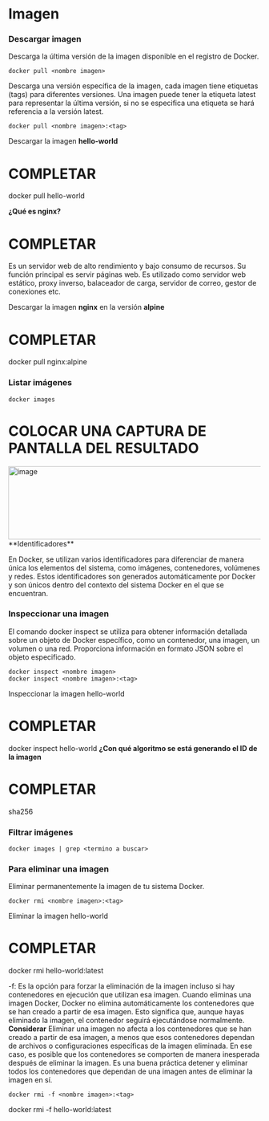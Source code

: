 # Imagen
### Descargar imagen
Descarga la última versión de la imagen disponible en el registro de Docker.

```
docker pull <nombre imagen> 
```

Descarga una versión específica de la imagen, cada imagen tiene etiquetas (tags) para diferentes versiones.
Una imagen puede tener la etiqueta latest para representar la última versión, si no se especifica una etiqueta se hará referencia a la versión latest.

```
docker pull <nombre imagen>:<tag>
```

Descargar la imagen **hello-world**
# COMPLETAR
docker pull hello-world

**¿Qué es nginx?**
# COMPLETAR 
Es un servidor web de alto rendimiento y bajo consumo de recursos. Su función principal es servir páginas web. Es utilizado como servidor web estático, proxy inverso, balaceador de carga, servidor de correo, gestor de conexiones etc.

Descargar la imagen  **nginx** en la versión **alpine**
# COMPLETAR
docker pull nginx:alpine
### Listar imágenes

```
docker images
```
# COLOCAR UNA CAPTURA DE PANTALLA DEL RESULTADO 
<img width="792" height="146" alt="image" src="https://github.com/user-attachments/assets/28fb0d52-625a-4b4c-95df-cf9e8587f2a3" />
**Identificadores**

En Docker, se utilizan varios identificadores para diferenciar de manera única los elementos del sistema, como imágenes, contenedores, volúmenes y redes. Estos identificadores son generados automáticamente por Docker y son únicos dentro del contexto del sistema Docker en el que se encuentran. 

### Inspeccionar una imagen
El comando docker inspect se utiliza para obtener información detallada sobre un objeto de Docker específico, como un contenedor, una imagen, un volumen o una red.  Proporciona información en formato JSON sobre el objeto especificado.

```
docker inspect <nombre imagen>
docker inspect <nombre imagen>:<tag>
```
Inspeccionar la imagen hello-world 
# COMPLETAR
docker inspect hello-world
**¿Con qué algoritmo se está generando el ID de la imagen**
# COMPLETAR
sha256

### Filtrar imágenes

```
docker images | grep <termino a buscar>

```

### Para eliminar una imagen
Eliminar permanentemente la imagen de tu sistema Docker.

```
docker rmi <nombre imagen>:<tag>
```

Eliminar la imagen hello-world 
# COMPLETAR
docker rmi hello-world:latest

-f: Es la opción para forzar la eliminación de la imagen incluso si hay contenedores en ejecución que utilizan esa imagen.
Cuando eliminas una imagen Docker, Docker no elimina automáticamente los contenedores que se han creado a partir de esa imagen. Esto significa que, aunque hayas eliminado la imagen, el contenedor seguirá ejecutándose normalmente.  
**Considerar**
Eliminar una imagen no afecta a los contenedores que se han creado a partir de esa imagen, a menos que esos contenedores dependan de archivos o configuraciones específicas de la imagen eliminada. En ese caso, es posible que los contenedores se comporten de manera inesperada después de eliminar la imagen.
Es una buena práctica detener y eliminar todos los contenedores que dependan de una imagen antes de eliminar la imagen en sí.

```
docker rmi -f <nombre imagen>:<tag>
```
docker rmi -f hello-world:latest
